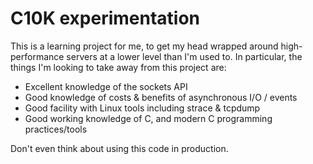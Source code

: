 # C10K experimentation

This is a learning project for me, to get my head wrapped around
high-performance servers at a lower level than I'm used to. In particular, the
things I'm looking to take away from this project are:

- Excellent knowledge of the sockets API
- Good knowledge of costs & benefits of asynchronous I/O / events
- Good facility with Linux tools including strace & tcpdump
- Good working knowledge of C, and modern C programming practices/tools

Don't even think about using this code in production.
